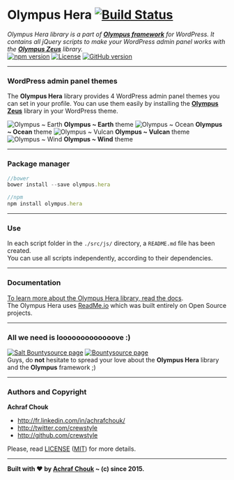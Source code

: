 # Olympus Hera [![Build Status](https://img.shields.io/travis/crewstyle/OlympusHera.svg?style=flat-square)](https://travis-ci.org/crewstyle/OlympusHera)

_Olympus Hera library is a part of [**Olympus framework**](https://github.com/crewstyle/Olympus) for WordPress.
It contains all jQuery scripts to make your WordPress admin panel works with the [**Olympus Zeus**](https://github.com/crewstyle/OlympusZeus) library._  
[![npm version](https://img.shields.io/npm/v/olympus.hera.svg?style=flat-square)](https://www.npmjs.com/package/olympus.hera) 
[![License](https://img.shields.io/github/license/crewstyle/OlympusHera.svg?style=flat-square)](https://github.com/crewstyle/OlympusHera/blob/master/LICENSE) 
[![GitHub version](https://img.shields.io/github/tag/crewstyle/OlympusHera.svg?style=flat-square)](https://github.com/crewstyle/OlympusHera)  

---

### WordPress admin panel themes

The **Olympus Hera** library provides 4 WordPress admin panel themes you can set in your profile. 
You can use them easily by installing the [**Olympus Zeus**](https://github.com/crewstyle/OlympusZeus) library in your WordPress theme.

![Olympus ~ Earth](https://github.com/crewstyle/OlympusHera/raw/master/images/earth.jpeg) **Olympus ~ Earth** theme 
![Olympus ~ Ocean](https://github.com/crewstyle/OlympusHera/raw/master/images/ocean.jpeg) **Olympus ~ Ocean** theme 
![Olympus ~ Vulcan](https://github.com/crewstyle/OlympusHera/raw/master/images/vulcan.jpeg) **Olympus ~ Vulcan** theme 
![Olympus ~ Wind](https://github.com/crewstyle/OlympusHera/raw/master/images/wind.jpeg) **Olympus ~ Wind** theme

---

### Package manager

````javascript
//bower
bower install --save olympus.hera
````

````javascript
//npm
npm install olympus.hera
````

---

### Use

In each script folder in the `./src/js/` directory, a `README.md` file has been created.  
You can use all scripts independently, according to their dependencies.

---

### Documentation

[To learn more about the Olympus Hera library, read the docs](https://olympus.readme.io/).  
The Olympus Hera uses [ReadMe.io](https://readme.io) which was built entirely on Open Source projects.

---

### All we need is looooooooooooove :)

[![Salt Bountysource page](https://img.shields.io/badge/Salt%20Bountysource-♥-brightgreen.svg?style=flat-square)](https://salt.bountysource.com/teams/olympus) [![Bountysource page](https://img.shields.io/badge/Bountysource-♥-brightgreen.svg?style=flat-square)](https://www.bountysource.com/teams/olympus)  
Guys, do **not** hesitate to spread your love about the **Olympus Hera** library and the **Olympus** framework ;)

---

### Authors and Copyright

**Achraf Chouk**

+ http://fr.linkedin.com/in/achrafchouk/
+ http://twitter.com/crewstyle
+ http://github.com/crewstyle

Please, read [LICENSE](https://github.com/crewstyle/OlympusHera/blob/master/LICENSE "LICENSE") ([MIT](http://opensource.org/licenses/MIT "MIT")) for more details.

---

**Built with ♥ by [Achraf Chouk](http://github.com/crewstyle "Achraf Chouk") ~ (c) since 2015.**
